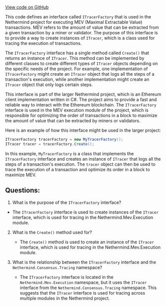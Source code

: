 [View code on GitHub](https://github.com/nethermindeth/nethermind/Nethermind.Mev/Execution/ITracerFactory.cs)

This code defines an interface called `ITracerFactory` that is used in the Nethermind project for executing MEV (Maximal Extractable Value) transactions. MEV refers to the amount of value that can be extracted from a given transaction by a miner or validator. The purpose of this interface is to provide a way to create instances of `ITracer`, which is a class used for tracing the execution of transactions.

The `ITracerFactory` interface has a single method called `Create()` that returns an instance of `ITracer`. This method can be implemented by different classes to create different types of `ITracer` objects depending on the specific needs of the project. For example, one implementation of `ITracerFactory` might create an `ITracer` object that logs all the steps of a transaction's execution, while another implementation might create an `ITracer` object that only logs certain steps.

This interface is part of the larger Nethermind project, which is an Ethereum client implementation written in C#. The project aims to provide a fast and reliable way to interact with the Ethereum blockchain. The `ITracerFactory` interface is used in the MEV execution module of the project, which is responsible for optimizing the order of transactions in a block to maximize the amount of value that can be extracted by miners or validators.

Here is an example of how this interface might be used in the larger project:

```csharp
ITracerFactory tracerFactory = new MyTracerFactory();
ITracer tracer = tracerFactory.Create();
```

In this example, `MyTracerFactory` is a class that implements the `ITracerFactory` interface and creates an instance of `ITracer` that logs all the steps of a transaction's execution. The `tracer` object can then be used to trace the execution of a transaction and optimize its order in a block to maximize MEV.
## Questions: 
 1. What is the purpose of the `ITracerFactory` interface?
   - The `ITracerFactory` interface is used to create instances of the `ITracer` interface, which is used for tracing in the Nethermind.Mev.Execution module.

2. What is the `Create()` method used for?
   - The `Create()` method is used to create an instance of the `ITracer` interface, which is used for tracing in the Nethermind.Mev.Execution module.

3. What is the relationship between the `ITracerFactory` interface and the `Nethermind.Consensus.Tracing` namespace?
   - The `ITracerFactory` interface is located in the `Nethermind.Mev.Execution` namespace, but it uses the `ITracer` interface from the `Nethermind.Consensus.Tracing` namespace. This suggests that the `ITracer` interface is used for tracing across multiple modules in the Nethermind project.